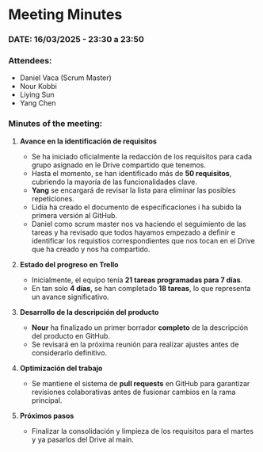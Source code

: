 # **Meeting Minutes**  

### **DATE: 16/03/2025 - 23:30 a 23:50**  

### **Attendees:**  
- Daniel Vaca (Scrum Master)  
- Nour Kobbi  
- Liying Sun  
- Yang Chen  

### **Minutes of the meeting:**  

1. **Avance en la identificación de requisitos**  
   - Se ha iniciado oficialmente la redacción de los requisitos para cada grupo asignado en le Drive compartido que tenemos.
   - Hasta el momento, se han identificado más de **50 requisitos**, cubriendo la mayoría de las funcionalidades clave.  
   - **Yang** se encargará de revisar la lista para eliminar las posibles repeticiones.
   - Lidia ha creado el documento de especificaciones i ha subido la primera versión al GitHub.
   - Daniel como scrum master nos va haciendo el seguimiento de las tareas y ha revisado que todos hayamos empezado a definir e identificar los requistios correspondientes que nos tocan en el Drive que ha creado y nos ha compartido.

2. **Estado del progreso en Trello**  
   - Inicialmente, el equipo tenía **21 tareas programadas para 7 días**.  
   - En tan solo **4 días**, se han completado **18 tareas**, lo que representa un avance significativo.   

3. **Desarrollo de la descripción del producto**  
   - **Nour** ha finalizado un primer borrador **completo** de la descripción del producto en GitHub.  
   - Se revisará en la próxima reunión para realizar ajustes antes de considerarlo definitivo.  

4. **Optimización del trabajo**  
   - Se mantiene el sistema de **pull requests** en GitHub para garantizar revisiones colaborativas antes de fusionar cambios en la rama principal.  

5. **Próximos pasos**  
   - Finalizar la consolidación y limpieza de los requisitos para el martes y ya pasarlos del Drive al main.

